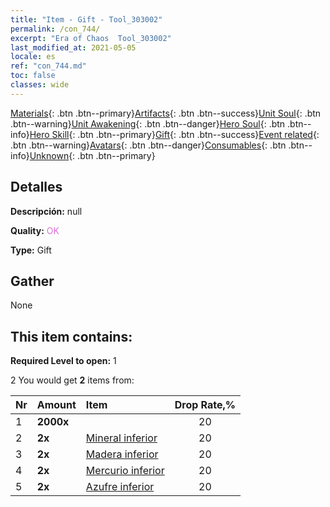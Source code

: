 ```yaml
---
title: "Item - Gift - Tool_303002"
permalink: /con_744/
excerpt: "Era of Chaos  Tool_303002"
last_modified_at: 2021-05-05
locale: es
ref: "con_744.md"
toc: false
classes: wide
---
```

 [Materials](/ItemsES/){: .btn .btn--primary}[Artifacts](/ItemsES/Artifacts/){: .btn .btn--success}[Unit Soul](/ItemsES/UnitSoul/){: .btn .btn--warning}[Unit Awakening](/ItemsES/UnitAwakening/){: .btn .btn--danger}[Hero Soul](/ItemsES/HeroSoul/){: .btn .btn--info}[Hero Skill](/ItemsES/HeroSkill/){: .btn .btn--primary}[Gift](/ItemsES/Gift/){: .btn .btn--success}[Event related](/ItemsES/Events/){: .btn .btn--warning}[Avatars](/ItemsES/Avatars/){: .btn .btn--danger}[Consumables](/ItemsES/Consumables/){: .btn .btn--info}[Unknown](/ItemsES/Unknown/){: .btn .btn--primary}

## Detalles
 **Descripción:** null

 **Quality:** <span style="color: #DA70D6">OK</span>

 **Type:** Gift

## Gather

  None

## This item contains:

 **Required Level to open:** 1

 2 You would get **2** items  from:

  | Nr | Amount |     Item    | Drop Rate,% |
  |:---|:-------|:------------|:---------:|
  | 1 |  **2000x** | <i class="fas fa-coins"/> | 20 | 
  | 2 |  **2x** | [Mineral inferior](/ItemsES/mat_1/) | 20 | 
  | 3 |  **2x** | [Madera inferior](/ItemsES/mat_1/) | 20 | 
  | 4 |  **2x** | [Mercurio inferior](/ItemsES/mat_2/) | 20 | 
  | 5 |  **2x** | [Azufre inferior](/ItemsES/mat_3/) | 20 | 
